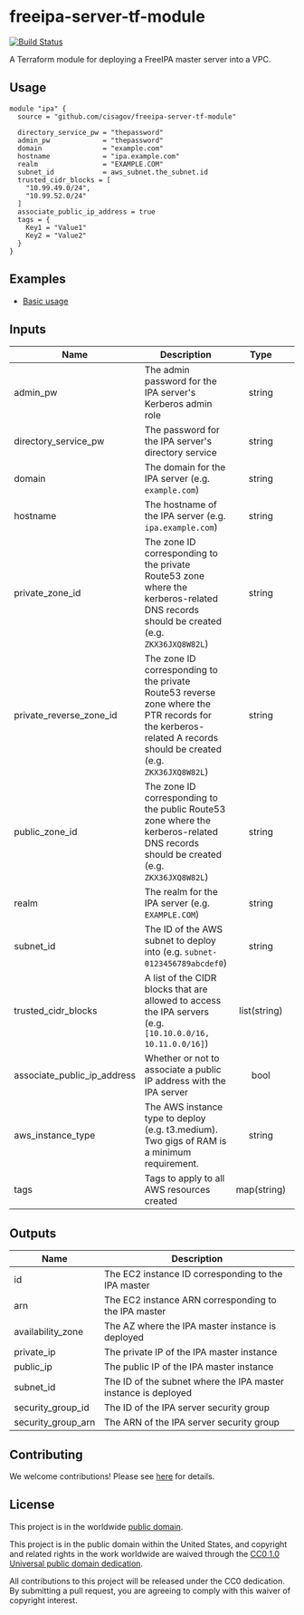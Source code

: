 # freeipa-server-tf-module #

[![Build Status](https://travis-ci.com/cisagov/freeipa-server-tf-module.svg?branch=develop)](https://travis-ci.com/cisagov/freeipa-server-tf-module)

A Terraform module for deploying a FreeIPA master server into a VPC.

## Usage ##

```hcl
module "ipa" {
  source = "github.com/cisagov/freeipa-server-tf-module"

  directory_service_pw = "thepassword"
  admin_pw             = "thepassword"
  domain               = "example.com"
  hostname             = "ipa.example.com"
  realm                = "EXAMPLE.COM"
  subnet_id            = aws_subnet.the_subnet.id
  trusted_cidr_blocks = [
    "10.99.49.0/24",
    "10.99.52.0/24"
  ]
  associate_public_ip_address = true
  tags = {
    Key1 = "Value1"
    Key2 = "Value2"
  }
}
```

## Examples ##

* [Basic usage](https://github.com/cisagov/freeipa-server-tf-module/tree/develop/examples/basic_usage)

## Inputs ##

| Name | Description | Type | Default | Required |
|------|-------------|:----:|:-------:|:--------:|
| admin_pw | The admin password for the IPA server's Kerberos admin role | string | | yes |
| directory_service_pw | The password for the IPA server's directory service | string | | yes |
| domain | The domain for the IPA server (e.g. `example.com`) | string | | yes |
| hostname | The hostname of the IPA server (e.g. `ipa.example.com`) | string | | yes |
| private_zone_id | The zone ID corresponding to the private Route53 zone where the kerberos-related DNS records should be created (e.g. `ZKX36JXQ8W82L`) | string | | yes |
| private_reverse_zone_id | The zone ID corresponding to the private Route53 reverse zone where the PTR records for the kerberos-related A records should be created (e.g. `ZKX36JXQ8W82L`) | string | | yes |
| public_zone_id | The zone ID corresponding to the public Route53 zone where the kerberos-related DNS records should be created (e.g. `ZKX36JXQ8W82L`) | string | | yes |
| realm | The realm for the IPA server (e.g. `EXAMPLE.COM`) | string | | yes |
| subnet_id | The ID of the AWS subnet to deploy into (e.g. `subnet-0123456789abcdef0`) | string | | yes |
| trusted_cidr_blocks | A list of the CIDR blocks that are allowed to access the IPA servers (e.g. `[10.10.0.0/16, 10.11.0.0/16]`) | list(string) | | yes |
| associate_public_ip_address | Whether or not to associate a public IP address with the IPA server | bool | `false` | no |
| aws_instance_type | The AWS instance type to deploy (e.g. t3.medium).  Two gigs of RAM is a minimum requirement. | string | `t3.small` | no |
| tags | Tags to apply to all AWS resources created | map(string) | `{}` | no |

## Outputs ##

| Name | Description |
|------|-------------|
| id | The EC2 instance ID corresponding to the IPA master |
| arn | The EC2 instance ARN corresponding to the IPA master |
| availability_zone | The AZ where the IPA master instance is deployed |
| private_ip | The private IP of the IPA master instance |
| public_ip | The public IP of the IPA master instance |
| subnet_id | The ID of the subnet where the IPA master instance is deployed |
| security_group_id | The ID of the IPA server security group |
| security_group_arn | The ARN of the IPA server security group |

## Contributing ##

We welcome contributions!  Please see [here](CONTRIBUTING.md) for
details.

## License ##

This project is in the worldwide [public domain](LICENSE).

This project is in the public domain within the United States, and
copyright and related rights in the work worldwide are waived through
the [CC0 1.0 Universal public domain
dedication](https://creativecommons.org/publicdomain/zero/1.0/).

All contributions to this project will be released under the CC0
dedication. By submitting a pull request, you are agreeing to comply
with this waiver of copyright interest.
